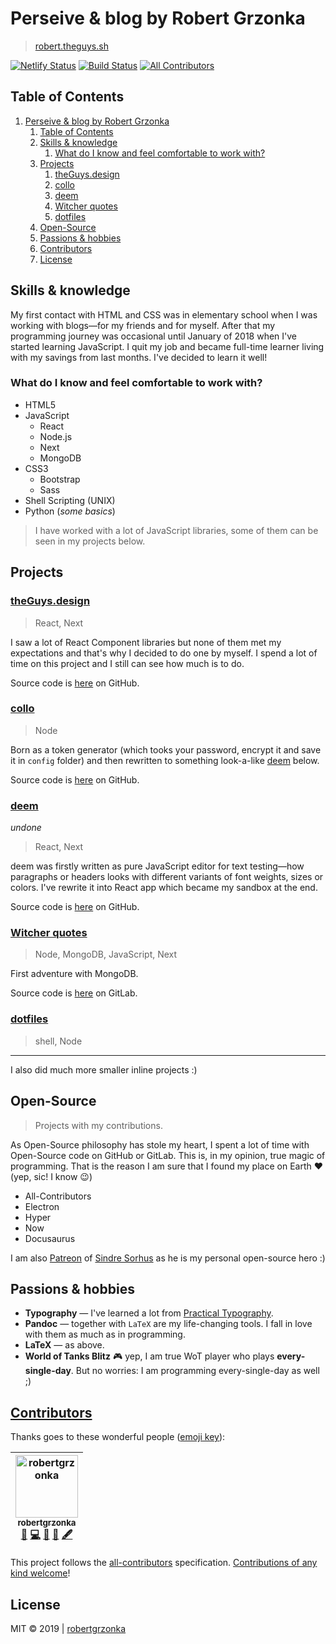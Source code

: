 # Perseive & blog by Robert Grzonka
> [robert.theguys.sh]

[![Netlify Status](https://api.netlify.com/api/v1/badges/fef9581c-f70c-4af9-952d-40a631e0c577/deploy-status)](https://app.netlify.com/sites/robertgrzonka/deploys) [![Build Status](https://travis-ci.com/robertgrzonka/robertgrzonka.svg?branch=master)](https://travis-ci.com/robertgrzonka/robertgrzonka) [![All Contributors](https://img.shields.io/badge/all_contributors-1-orange.svg?style=flat-square)](#contributors)

## Table of Contents
1. [Perseive & blog by Robert Grzonka](#perseive--blog-by-robert-grzonka)
   1. [Table of Contents](#table-of-contents)
   2. [Skills & knowledge](#skills--knowledge)
      1. [What do I know and feel comfortable to work with?](#what-do-i-know-and-feel-comfortable-to-work-with)
   3. [Projects](#projects)
      1. [theGuys.design](#theguysdesign)
      2. [collo](#collo)
      3. [deem](#deem)
      4. [Witcher quotes](#witcher-quotes)
      5. [dotfiles](#dotfiles)
   4. [Open-Source](#open-source)
   5. [Passions & hobbies](#passions--hobbies)
   6. [Contributors](#contributors)
   7. [License](#license)


## Skills & knowledge

My first contact with HTML and CSS was in elementary school when I was working with blogs—for my friends and for myself. After that my programming journey was occasional until January of 2018 when I've started learning JavaScript. I quit my job and became full-time learner living with my savings from last months. I've decided to learn it well!

### What do I know and feel comfortable to work with?
* HTML5
* JavaScript
  * React
  * Node.js
  * Next
  * MongoDB
* CSS3
  * Bootstrap
  * Sass
* Shell Scripting (UNIX)
* Python (_some basics_)

> I have worked with a lot of JavaScript libraries, some of them can be seen in my projects below.

## Projects

### [theGuys.design](https://theguys.design)

> React, Next
  
  I saw a lot of React Component libraries but none of them met my expectations and that's why I decided to do one by myself. I spend a lot of time on this project and I still can see how much is to do.
  
  Source code is [here](https://github.com/robertgrzonka/theguys) on GitHub.
  
### [collo](https://collo.theguys.app)

> Node
  
  Born as a token generator (which tooks your password, encrypt it and save it in `config` folder) and then rewritten to something look-a-like [deem](#Projects--deem) below.
  
  Source code is [here](https://github.com/robertgrzonka/collo) on GitHub.

### [deem](https://deem.theguys.app) 
_undone_

> React, Next
  
deem was firstly written as pure JavaScript editor for text testing—how paragraphs or headers looks with different variants of font weights, sizes or colors. I've rewrite it into React app which became my sandbox at the end.
  
Source code is [here](https://github.com/robertgrzonka/deem) on GitHub.
  
### [Witcher quotes](https://wiedzmin.now.sh)

> Node, MongoDB, JavaScript, Next
  
First adventure with MongoDB.
  
Source code is [here](https://gitlab.com/robertgrzonka/witcher-quotes) on GitLab.
  
### [dotfiles](https://github.com/robertgrzonka/dotfiles)

> shell, Node

---

I also did much more smaller inline projects :)

## Open-Source

> Projects with my contributions.

As Open-Source philosophy has stole my heart, I spent a lot of time with Open-Source code on GitHub or GitLab. This is, in my opinion, true magic of programming. That is the reason I am sure that I found my place on Earth :heart: (yep, sic! I know :wink:)

* All-Contributors
* Electron
* Hyper
* Now
* Docusaurus

I am also [Patreon](https://patreon.com) of [Sindre Sorhus](https://github.com/sindresorhus) as he is my personal open-source hero :)

## Passions & hobbies

* **Typography** — I've learned a lot from [Practical Typography](https://practicaltypography.com).
* **Pandoc** — together with `LaTeX` are my life-changing tools. I fall in love with them as much as in programming.
* **LaTeX** — as above.
* **World of Tanks Blitz** :video_game: yep, I am true WoT player who plays **every-single-day**. But no worries: I am programming every-single-day as well ;)

## [Contributors](CONTRIBUTING.md)

Thanks goes to these wonderful people ([emoji key](https://allcontributors.org/docs/en/emoji-key)):

<!-- ALL-CONTRIBUTORS-LIST:START - Do not remove or modify this section -->
<!-- prettier-ignore -->
| [<img src="https://avatars0.githubusercontent.com/u/35585466?v=4" width="100px;" alt="robertgrzonka"/><br /><sub><b>robertgrzonka</b></sub>](https://robert.theguys.sh)<br />[🎨](#design-robertgrzonka "Design") [💻](https://github.com/robertgrzonka/robertgrzonka/commits?author=robertgrzonka "Code") [📝](#blog-robertgrzonka "Blogposts") [💼](#business-robertgrzonka "Business development") [🖋](#content-robertgrzonka "Content") |
| :---: |
<!-- ALL-CONTRIBUTORS-LIST:END -->

This project follows the [all-contributors](https://github.com/all-contributors/all-contributors) specification. [Contributions of any kind welcome](CONTRIBUTING.md)!

## License
MIT © 2019 | [robertgrzonka](mailto:robert@theguys.sh)


[robert.theguys.sh]: https://robert.theguys.sh
